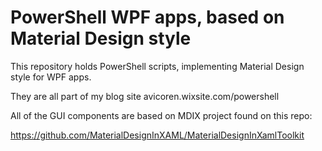 # PowerShell WPF apps, based on Material Design style
This repository holds PowerShell scripts, implementing Material Design style for WPF apps.

They are all part of my blog site avicoren.wixsite.com/powershell

All of the GUI components are based on MDIX project found on this repo:

https://github.com/MaterialDesignInXAML/MaterialDesignInXamlToolkit
